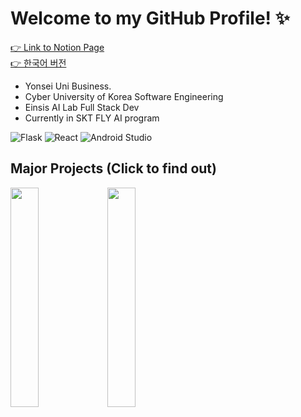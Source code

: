 # Welcome to my GitHub Profile! ✨  

[👉 Link to Notion Page](https://soojlee0106.notion.site/Soojeong-Lee-ee1f68821c6c46d9abf1bb85739e485a)  
[👉 한국어 버전](https://soojlee0106.notion.site/c9e59b93caa94f99b47fb0977a28bc9b)


- Yonsei Uni Business. 
- Cyber University of Korea Software Engineering  
- Einsis AI Lab Full Stack Dev
- Currently in SKT FLY AI program

![Flask](https://img.shields.io/badge/flask-%23000.svg?style=for-the-badge&logo=flask&logoColor=white)
![React](https://img.shields.io/badge/react-%2320232a.svg?style=for-the-badge&logo=react&logoColor=%2361DAFB)
![Android Studio](https://img.shields.io/badge/Android%20Studio-3DDC84.svg?style=for-the-badge&logo=android-studio&logoColor=white)

## Major Projects (Click to find out)
[<img src="https://user-images.githubusercontent.com/55172514/220561676-8f2aa69d-c052-4a56-8f70-b7c921a4a8b1.png" width=30% />](https://github.com/ProjectPassionKing) 
[<img src="https://user-images.githubusercontent.com/104475739/220800886-ba8cc7d6-4f0d-4e69-b25b-85f34b875dcc.png" width=30% />](https://github.com/DevthanAI)
